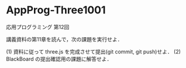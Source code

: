 # AppProg-Three1001
応用プログラミング 第12回

講義資料の第11章を読んで，次の課題を実行せよ．

(1) 資料に従って three.js を完成させて提出(git commit, git push)せよ．
(2) BlackBoard の提出確認用の課題に解答せよ．
